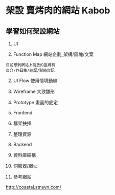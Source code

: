# 架設 賣烤肉的網站 Kabob 

## 學習如何架設網站

1. UI

  1. Function Map
    網站企劃_架構/區塊/文案
    
    目前想到網站上能放的區塊有
    自介/作品集/經歷/聯絡資訊

  2. UI Flow
    使用情境動線

  3. Wireframe
     大致雛形

  4. Prototype 
      畫面的底定

2. Frontend

  1. 框架抉擇

  2. 整理資源

3. Backend
  1. 資料庫結構
    
  2. 伺服器/網址

4. 參考網站

http://coastal.stnsvn.com/
